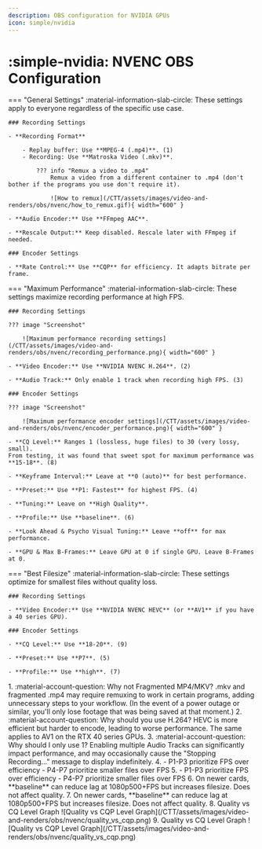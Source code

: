 ```yaml
---
description: OBS configuration for NVIDIA GPUs
icon: simple/nvidia
---
```


<!-- dsiable table of contents on sidebar -->

<style>
	.md-nav--primary .md-nav__link[for=__toc] ~ .md-nav {
		display: none;
	}
</style>

# :simple-nvidia: NVENC OBS Configuration

<div class="annotate" markdown>

=== "General Settings"
    :material-information-slab-circle: These settings apply to everyone regardless of the specific use case.  

    ### Recording Settings

    - **Recording Format**

        - Replay buffer: Use **MPEG-4 (.mp4)**. (1)  
        - Recording: Use **Matroska Video (.mkv)**.

            ??? info "Remux a video to .mp4"
                Remux a video from a different container to .mp4 (don't bother if the programs you use don't require it).  

                ![How to remux](/CTT/assets/images/video-and-renders/obs/nvenc/how_to_remux.gif){ width="600" }

    - **Audio Encoder:** Use **FFmpeg AAC**.

    - **Rescale Output:** Keep disabled. Rescale later with FFmpeg if needed.

    ### Encoder Settings

    - **Rate Control:** Use **CQP** for efficiency. It adapts bitrate per frame.

=== "Maximum Performance"
    :material-information-slab-circle: These settings maximize recording performance at high FPS.

    ### Recording Settings  

    ??? image "Screenshot"

        ![Maximum performance recording settings](/CTT/assets/images/video-and-renders/obs/nvenc/recording_performance.png){ width="600" }

    - **Video Encoder:** Use **NVIDIA NVENC H.264**. (2)  

    - **Audio Track:** Only enable 1 track when recording high FPS. (3)  

    ### Encoder Settings

    ??? image "Screenshot"

        ![Maximum performance encoder settings](/CTT/assets/images/video-and-renders/obs/nvenc/encoder_performance.png){ width="600" }

    - **CQ Level:** Ranges 1 (lossless, huge files) to 30 (very lossy, small).  
    From testing, it was found that sweet spot for maximum performance was **15-18**. (8)

    - **Keyframe Interval:** Leave at **0 (auto)** for best performance.

    - **Preset:** Use **P1: Fastest** for highest FPS. (4)  

    - **Tuning:** Leave on **High Quality**.

    - **Profile:** Use **baseline**. (6)  

    - **Look Ahead & Psycho Visual Tuning:** Leave **off** for max performance. 

    - **GPU & Max B-Frames:** Leave GPU at 0 if single GPU. Leave B-Frames at 0.

=== "Best Filesize"
    :material-information-slab-circle: These settings optimize for smallest files without quality loss. 

    ### Recording Settings

    - **Video Encoder:** Use **NVIDIA NVENC HEVC** (or **AV1** if you have a 40 series GPU).

    ### Encoder Settings

    - **CQ Level:** Use **18-20**. (9)  

    - **Preset:** Use **P7**. (5)  

    - **Profile:** Use **high**. (7)  

</div>
1. :material-account-question: Why not Fragmented MP4/MKV?  
.mkv and fragmented .mp4 may require remuxing to work in certain programs, adding unnecessary steps to your workflow. (In the event of a power outage or similar, you'll only lose footage that was being saved at that moment.)
2. :material-account-question: Why should you use H.264?  
HEVC is more efficient but harder to encode, leading to worse performance. The same applies to AV1 on the RTX 40 series GPUs.
3. :material-account-question: Why should I only use 1?  
Enabling multiple Audio Tracks can significantly impact performance, and may occasionally cause the "Stopping Recording..." message to display indefinitely.
4. 
	- P1-P3 prioritize FPS over efficiency  
    - P4-P7 prioritize smaller files over FPS
5. 
	- P1-P3 prioritize FPS over efficiency  
    - P4-P7 prioritize smaller files over FPS
6. On newer cards, **baseline** can reduce lag at 1080p500+FPS but increases filesize. Does not affect quality.
7. On newer cards, **baseline** can reduce lag at 1080p500+FPS but increases filesize. Does not affect quality.
8. Quality vs CQ Level Graph
	![Quality vs CQP Level Graph](/CTT/assets/images/video-and-renders/obs/nvenc/quality_vs_cqp.png)
9. Quality vs CQ Level Graph
	![Quality vs CQP Level Graph](/CTT/assets/images/video-and-renders/obs/nvenc/quality_vs_cqp.png)
